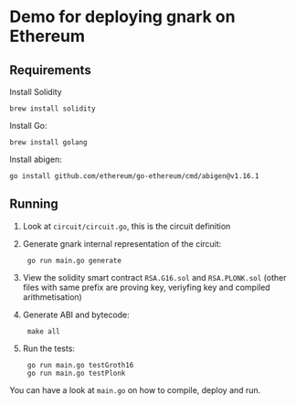 # Demo for deploying gnark on Ethereum

## Requirements

Install Solidity

    brew install solidity

Install Go:

    brew install golang

Install abigen:

    go install github.com/ethereum/go-ethereum/cmd/abigen@v1.16.1

## Running

1. Look at `circuit/circuit.go`, this is the circuit definition
2. Generate gnark internal representation of the circuit:

        go run main.go generate

3. View the solidity smart contract `RSA.G16.sol` and `RSA.PLONK.sol` (other files with same prefix are proving key, veriyfing key and compiled arithmetisation)
4. Generate ABI and bytecode:

        make all

5. Run the tests:

        go run main.go testGroth16
        go run main.go testPlonk

You can have a look at `main.go` on how to compile, deploy and run.
